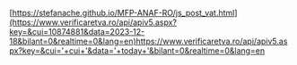 [https://stefanache.github.io/MFP-ANAF-RO/js_post_vat.html](https://www.verificaretva.ro/api/apiv5.aspx?key=&cui=10874881&data=2023-12-18&bilant=0&realtime=0&lang=en)https://www.verificaretva.ro/api/apiv5.aspx?key=&cui='+cui+'&data='+today+'&bilant=0&realtime=0&lang=en
